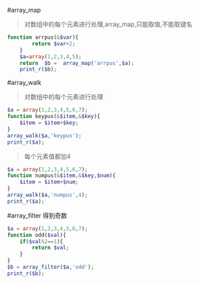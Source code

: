 #array_map
>对数组中的每个元素进行处理,array_map,只能取值,不能取键名
```php
function arrpus(&$var){
		return $var+2;
	}
	$a=array(1,2,3,4,5);
	return  $b =  array_map('arrpus',$a);
	print_r($b);
```

#array_walk
>对数组中的每个元素进行处理
```php
$a = array(1,2,3,4,5,6,7);
function keypus(&$item,&$key){
    $item = $item+$key;
}
array_walk($a,'keypus');
print_r($a);
```

>每个元素值都加4
```php
$a = array(1,2,3,4,5,6,7);
function numpus(&$item,&$key,$num){
    $item = $item+$num;
}
array_walk($a,'numpus',4);
print_r($a);
```

#array_filter
得到奇数
```php
$a = array(1,2,3,4,5,6,7);
function odd($val){
    if($val%2==1){
        return $val;
    }
}
$b = array_filter($a,'odd');
print_r($b);
```
